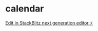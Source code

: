 # calendar

[Edit in StackBlitz next generation editor ⚡️](https://stackblitz.com/~/github.com/Masuda-1246/calendar)